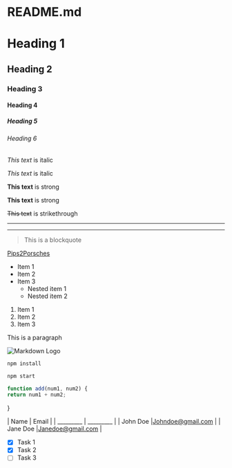 # README.md
<!-- Headings -->
# Heading 1
## Heading 2
### Heading 3
#### Heading 4
##### Heading 5
###### Heading 6

<!-- Italics -->
*This text* is italic

_This text_ is italic

<!-- Strong -->
**This text** is strong

__This text__ is strong

<!-- Strikethrough -->

~~This text~~ is strikethrough

<!-- Horizontal Rule -->
---
___

<!-- Blockquote -->

> This is a blockquote

<!-- Links -->
[Pips2Porsches](https://p2pofficial.tech)

<!-- UL -->
* Item 1
* Item 2 
* Item 3
    * Nested item 1
    * Nested item 2

<!-- OL -->
1. Item 1
1. Item 2
1. Item 3

<!-- Inline Code Block -->
<p>This is a paragraph</p>

<!-- Images -->

![Markdown Logo](https://markdown-here.com/img/icon256.png)

<!-- Github Markdown -->

<!-- Code Blocks -->

```bash 
npm install 

npm start
```
```javascript
function add(num1, num2) {
return num1 + num2;
```
}

<!-- Tables  -->
| Name      | Email     |
| _________ | _________ |
| John Doe |Johndoe@gmail.com |
| Jane Doe |Janedoe@gmail.com |

<!-- Tasks List -->
* [X] Task 1
* [X] Task 2
* [ ] Task 3
